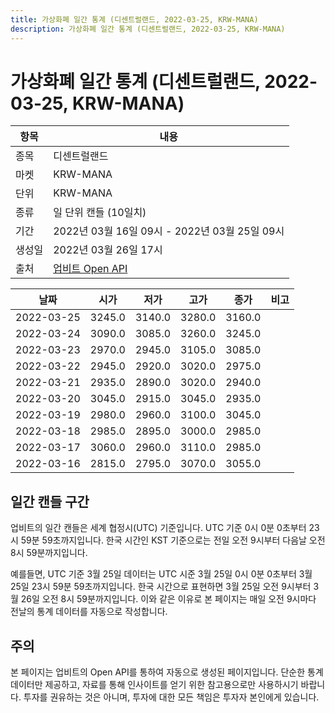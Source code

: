 ```yaml
---
title: 가상화폐 일간 통계 (디센트럴랜드, 2022-03-25, KRW-MANA)
description: 가상화폐 일간 통계 (디센트럴랜드, 2022-03-25, KRW-MANA)
---
```


가상화폐 일간 통계 (디센트럴랜드, 2022-03-25, KRW-MANA)
===

|항목|내용|
|--|--|
|종목|디센트럴랜드|
|마켓|KRW-MANA|
|단위|KRW-MANA|
|종류|일 단위 캔들 (10일치)|
|기간|2022년 03월 16일 09시 - 2022년 03월 25일 09시|
|생성일|2022년 03월 26일 17시|
|출처|[업비트 Open API](https://docs.upbit.com)|


|날짜|시가|저가|고가|종가|비고|
|--|--|--|--|--|--|
|2022-03-25|3245.0|3140.0|3280.0|3160.0|    |
|2022-03-24|3090.0|3085.0|3260.0|3245.0|    |
|2022-03-23|2970.0|2945.0|3105.0|3085.0|    |
|2022-03-22|2945.0|2920.0|3020.0|2975.0|    |
|2022-03-21|2935.0|2890.0|3020.0|2940.0|    |
|2022-03-20|3045.0|2915.0|3045.0|2935.0|    |
|2022-03-19|2980.0|2960.0|3100.0|3045.0|    |
|2022-03-18|2985.0|2895.0|3000.0|2985.0|    |
|2022-03-17|3060.0|2960.0|3110.0|2985.0|    |
|2022-03-16|2815.0|2795.0|3070.0|3055.0|    |


일간 캔들 구간
---
업비트의 일간 캔들은 세계 협정시(UTC) 기준입니다. 
UTC 기준 0시 0분 0초부터 23시 59분 59초까지입니다. 
한국 시간인 KST 기준으로는 전일 오전 9시부터 다음날 오전 8시 59분까지입니다. 


예를들면, UTC 기준 3월 25일 데이터는 UTC 시준 3월 25일 0시 0분 0초부터 3월 25일 23시 59분 59초까지입니다. 
한국 시간으로 표현하면 3월 25일 오전 9시부터 3월 26일 오전 8시 59분까지입니다. 
이와 같은 이유로 본 페이지는 매일 오전 9시마다 전날의 통계 데이터를 자동으로 작성합니다. 


주의
---


본 페이지는 업비트의 Open API를 통하여 자동으로 생성된 페이지입니다. 
단순한 통계 데이터만 제공하고, 자료를 통해 인사이트를 얻기 위한 참고용으로만 사용하시기 바랍니다. 
투자를 권유하는 것은 아니며, 투자에 대한 모든 책임은 투자자 본인에게 있습니다. 
